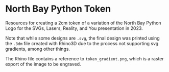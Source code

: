 # North Bay Python Token

Resources for creating a 2cm token of a variation of the North Bay Python Logo for the SVGs, Lasers, Reality, and You presentation in 2023.

Note that while some designs are `.svg`, the final design was printed using the `.3dm` file created with Rhino3D due to the process not supporting svg gradients, among other things.

The Rhino file contains a reference to `token_gradient.png`, which is a raster export of the image to be engraved.
